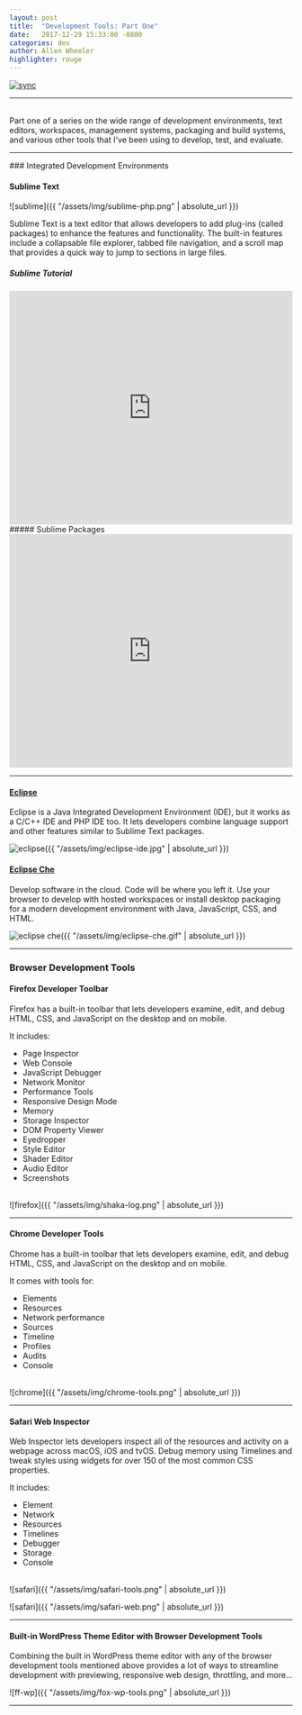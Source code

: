```yaml
---
layout: post
title:  "Development Tools: Part One"
date:   2017-12-29 15:33:00 -0800
categories: dev
author: Allen Wheeler
highlighter: rouge
---
```

[![sync](http://img.shields.io/badge/repository-synced-brightgreen.svg)][sandbox-sync]

[sandbox-sync]: https://defcast.github.io
[Eclipse]: https://www.eclipse.org/
[Eclipse Che]: https://www.eclipse.org/che/
<hr>
<br>
Part one of a series on the wide range of development environments, text editors, workspaces, management systems, packaging and build systems, and various other tools that I've been using to develop, test, and evaluate.

<hr>
### Integrated Development Environments

#### Sublime Text

![sublime]({{ "/assets/img/sublime-php.png" | absolute_url }})

Sublime Text is a text editor that allows developers to add plug-ins (called packages) to enhance the features and functionality. The built-in features include a collapsable file explorer, tabbed file navigation, and a scroll map that provides a quick way to jump to sections in large files.

##### Sublime Tutorial

<iframe width="100%" height="415" src="https://www.youtube.com/embed/SVkR1ZkNusI" frameborder="0" gesture="media" allow="encrypted-media" allowfullscreen></iframe>
<br>
##### Sublime Packages

<iframe width="100%" height="415" src="https://www.youtube.com/embed/oHmPrjSzmwU" frameborder="0" gesture="media" allow="encrypted-media" allowfullscreen></iframe>
<br>
<hr>

#### [Eclipse]

Eclipse is a Java Integrated Development Environment (IDE), but it works as a C/C++ IDE and PHP IDE too. It lets developers combine language support and other features similar to Sublime Text packages.

![eclipse]({{ "/assets/img/eclipse-ide.jpg" | absolute_url }})

#### [Eclipse Che]

Develop software in the cloud. Code will be where you left it. Use your browser to develop with hosted workspaces or install desktop packaging for a modern development environment with Java, JavaScript, CSS, and HTML.

![eclipse che]({{ "/assets/img/eclipse-che.gif" | absolute_url }})

<hr>

### Browser Development Tools

#### Firefox Developer Toolbar

Firefox has a built-in toolbar that lets developers examine, edit, and debug HTML, CSS, and JavaScript on the desktop and on mobile.

It includes:

- Page Inspector
- Web Console
- JavaScript Debugger
- Network Monitor
- Performance Tools
- Responsive Design Mode
- Memory
- Storage Inspector
- DOM Property Viewer
- Eyedropper
- Style Editor
- Shader Editor
- Audio Editor
- Screenshots

<br>
![firefox]({{ "/assets/img/shaka-log.png" | absolute_url }})
<br>
<hr>

#### Chrome Developer Tools

Chrome has a built-in toolbar that lets developers examine, edit, and debug HTML, CSS, and JavaScript on the desktop and on mobile.

It comes with tools for:

- Elements
- Resources
- Network performance
- Sources
- Timeline
- Profiles
- Audits
- Console

<br>
![chrome]({{ "/assets/img/chrome-tools.png" | absolute_url }})
<br>
<hr>

#### Safari Web Inspector

Web Inspector lets developers inspect all of the resources and activity on a webpage across macOS, iOS and tvOS. Debug memory using Timelines and tweak styles using widgets for over 150 of the most common CSS properties.

It includes:

- Element
- Network
- Resources
- Timelines
- Debugger
- Storage
- Console

<br>
![safari]({{ "/assets/img/safari-tools.png" | absolute_url }})
<br>

![safari]({{ "/assets/img/safari-web.png" | absolute_url }})
<br>
<hr>

#### Built-in WordPress Theme Editor with Browser Development Tools

Combining the built in WordPress theme editor with any of the browser development tools mentioned above provides a lot of ways to streamline development with previewing, responsive web design, throttling, and more...

![ff-wp]({{ "/assets/img/fox-wp-tools.png" | absolute_url }})

<hr>